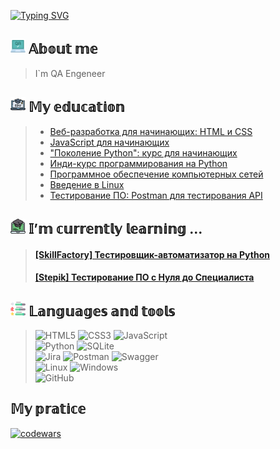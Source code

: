 [![Typing SVG](https://readme-typing-svg.herokuapp.com?font=Rye&size=80&pause=1000&color=FFD700&background=000000&center=true&vCenter=true&repeat=false&width=900&height=200&lines=%F0%9F%98%84+Hi%2C+I%60m+SERG+%E2%9C%8C)](https://git.io/typing-svg)

## ![Image Alt Text](img/qa.png) 𝔸𝕓𝕠𝕦𝕥 𝕞𝕖
> I`m QA Engeneer

## ![Image Alt Text](img/edu.png) 𝕄𝕪 𝕖𝕕𝕦𝕔𝕒𝕥𝕚𝕠𝕟
> * [Веб-разработка для начинающих: HTML и CSS](https://stepik.org/course/38218/syllabus)
> * [JavaScript для начинающих](https://stepik.org/course/2223/syllabus)
> * ["Поколение Python": курс для начинающих](https://stepik.org/course/58852/syllabus)
> * [Инди-курс программирования на Python](https://stepik.org/course/63085/syllabus)
> * [Программное обеспечение компьютерных сетей](https://stepik.org/course/16244/syllabus)
> * [Введение в Linux](https://stepik.org/course/73/syllabus)
> * [Тестирование ПО: Postman для тестирования API](https://stepik.org/course/120679/syllabus)

## ![Image Alt Text](img/online-learning.png) 𝕀’𝕞 𝕔𝕦𝕣𝕣𝕖𝕟𝕥𝕝𝕪 𝕝𝕖𝕒𝕣𝕟𝕚𝕟𝕘 ...
> #### [[SkillFactory] Тестировщик-автоматизатор на Python](https://skillfactory.ru/qa-engineer-python-testirovshchik-programmnogo-obespecheniya) 
> #### [[Stepik] Тестирование ПО с Нуля до Специалиста](https://stepik.org/course/116411/syllabus)

## ![Image Alt Text](img/skills.png) 𝕃𝕒𝕟𝕘𝕦𝕒𝕘𝕖𝕤 𝕒𝕟𝕕 𝕥𝕠𝕠𝕝𝕤
> ![HTML5](https://img.shields.io/badge/html5-%23E34F26.svg?style=for-the-badge&logo=html5&logoColor=white)
> ![CSS3](https://img.shields.io/badge/css3-%231572B6.svg?style=for-the-badge&logo=css3&logoColor=white)
> ![JavaScript](https://img.shields.io/badge/javascript-%23323330.svg?style=for-the-badge&logo=javascript&logoColor=%23F7DF1E)
> <br>
> ![Python](https://img.shields.io/badge/python-3670A0?style=for-the-badge&logo=python&logoColor=ffdd54)
> ![SQLite](https://img.shields.io/badge/sqlite-%2307405e.svg?style=for-the-badge&logo=sqlite&logoColor=white)
> <br>
> ![Jira](https://img.shields.io/badge/jira-%230A0FFF.svg?style=for-the-badge&logo=jira&logoColor=white)
> ![Postman](https://img.shields.io/badge/Postman-FF6C37?style=for-the-badge&logo=postman&logoColor=white)
> ![Swagger](https://img.shields.io/badge/Swagger-brightgreen?style=for-the-badge&logo=swagger&logoColor=black)
> <br>
> ![Linux](https://img.shields.io/badge/Linux-FCC624?style=for-the-badge&logo=linux&logoColor=black)
> ![Windows](https://img.shields.io/badge/Windows-0078D6?style=for-the-badge&logo=windows&logoColor=white)
> <br>
> ![GitHub](https://img.shields.io/badge/github-%23121011.svg?style=for-the-badge&logo=github&logoColor=white)

## 𝕄𝕪 𝕡𝕣𝕒𝕥𝕚𝕔𝕖
[![codewars](https://www.codewars.com/users/Serj_Smith/badges/large)](https://www.codewars.com/users/Serj_Smith)
